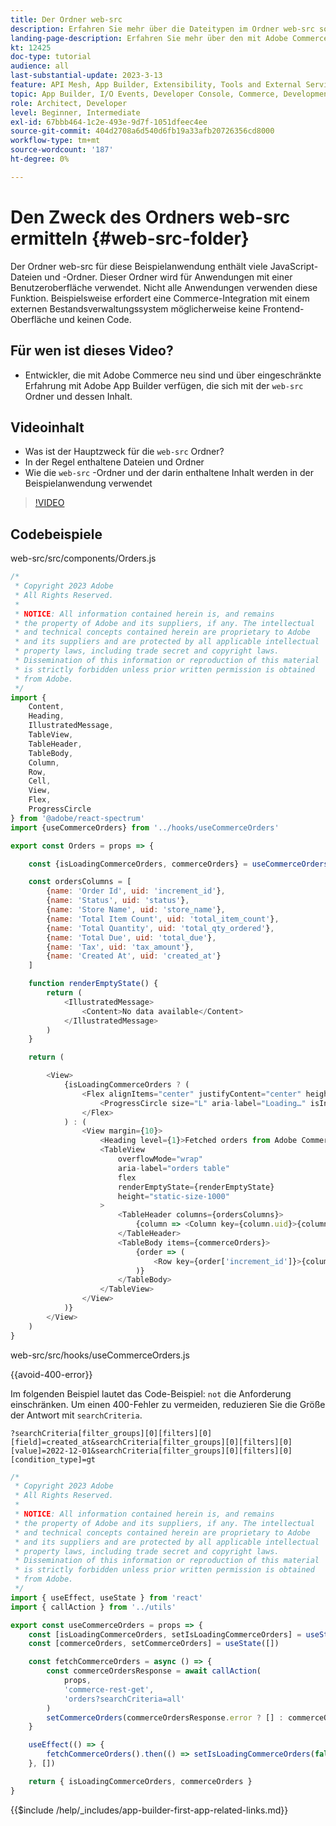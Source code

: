 ```yaml
---
title: Der Ordner web-src
description: Erfahren Sie mehr über die Dateitypen im Ordner web-src sowie die verschachtelten Dateien und Ordner für diese Beispielanwendung.
landing-page-description: Erfahren Sie mehr über den mit Adobe Commerce verwendeten Adobe Developer App Builder und darüber, welche Dateitypen sich im Ordner "web-src"befinden.
kt: 12425
doc-type: tutorial
audience: all
last-substantial-update: 2023-3-13
feature: API Mesh, App Builder, Extensibility, Tools and External Services, Backend Development
topic: App Builder, I/O Events, Developer Console, Commerce, Development, Integrations
role: Architect, Developer
level: Beginner, Intermediate
exl-id: 67bbb464-1c2e-493e-9d7f-1051dfeec4ee
source-git-commit: 404d2708a6d540d6fb19a33afb20726356cd8000
workflow-type: tm+mt
source-wordcount: '187'
ht-degree: 0%

---
```


# Den Zweck des Ordners web-src ermitteln {#web-src-folder}

Der Ordner web-src für diese Beispielanwendung enthält viele JavaScript-Dateien und -Ordner. Dieser Ordner wird für Anwendungen mit einer Benutzeroberfläche verwendet. Nicht alle Anwendungen verwenden diese Funktion. Beispielsweise erfordert eine Commerce-Integration mit einem externen Bestandsverwaltungssystem möglicherweise keine Frontend-Oberfläche und keinen Code.

## Für wen ist dieses Video?

* Entwickler, die mit Adobe Commerce neu sind und über eingeschränkte Erfahrung mit Adobe App Builder verfügen, die sich mit der `web-src` Ordner und dessen Inhalt.

## Videoinhalt

* Was ist der Hauptzweck für die `web-src` Ordner?
* In der Regel enthaltene Dateien und Ordner
* Wie die `web-src` -Ordner und der darin enthaltene Inhalt werden in der Beispielanwendung verwendet

>[!VIDEO](https://video.tv.adobe.com/v/3416665?quality=12&learn=on)

## Codebeispiele

web-src/src/components/Orders.js

```javascript
/*
 * Copyright 2023 Adobe
 * All Rights Reserved.
 *
 * NOTICE: All information contained herein is, and remains
 * the property of Adobe and its suppliers, if any. The intellectual
 * and technical concepts contained herein are proprietary to Adobe
 * and its suppliers and are protected by all applicable intellectual
 * property laws, including trade secret and copyright laws.
 * Dissemination of this information or reproduction of this material
 * is strictly forbidden unless prior written permission is obtained
 * from Adobe.
 */
import {
    Content,
    Heading,
    IllustratedMessage,
    TableView,
    TableHeader,
    TableBody,
    Column,
    Row,
    Cell,
    View,
    Flex,
    ProgressCircle
} from '@adobe/react-spectrum'
import {useCommerceOrders} from '../hooks/useCommerceOrders'

export const Orders = props => {

    const {isLoadingCommerceOrders, commerceOrders} = useCommerceOrders(props)

    const ordersColumns = [
        {name: 'Order Id', uid: 'increment_id'},
        {name: 'Status', uid: 'status'},
        {name: 'Store Name', uid: 'store_name'},
        {name: 'Total Item Count', uid: 'total_item_count'},
        {name: 'Total Quantity', uid: 'total_qty_ordered'},
        {name: 'Total Due', uid: 'total_due'},
        {name: 'Tax', uid: 'tax_amount'},
        {name: 'Created At', uid: 'created_at'}
    ]

    function renderEmptyState() {
        return (
            <IllustratedMessage>
                <Content>No data available</Content>
            </IllustratedMessage>
        )
    }

    return (

        <View>
            {isLoadingCommerceOrders ? (
                <Flex alignItems="center" justifyContent="center" height="100vh">
                    <ProgressCircle size="L" aria-label="Loading…" isIndeterminate/>
                </Flex>
            ) : (
                <View margin={10}>
                    <Heading level={1}>Fetched orders from Adobe Commerce</Heading>
                    <TableView
                        overflowMode="wrap"
                        aria-label="orders table"
                        flex
                        renderEmptyState={renderEmptyState}
                        height="static-size-1000"
                    >
                        <TableHeader columns={ordersColumns}>
                            {column => <Column key={column.uid}>{column.name}</Column>}
                        </TableHeader>
                        <TableBody items={commerceOrders}>
                            {order => (
                                <Row key={order['increment_id']}>{columnKey => <Cell>{order[columnKey]}</Cell>}</Row>
                            )}
                        </TableBody>
                    </TableView>
                </View>
            )}
        </View>
    )
}
```

web-src/src/hooks/useCommerceOrders.js

{{avoid-400-error}}

Im folgenden Beispiel lautet das Code-Beispiel: `not` die Anforderung einschränken. Um einen 400-Fehler zu vermeiden, reduzieren Sie die Größe der Antwort mit `searchCriteria`.

`?searchCriteria[filter_groups][0][filters][0][field]=created_at&searchCriteria[filter_groups][0][filters][0][value]=2022-12-01&searchCriteria[filter_groups][0][filters][0][condition_type]=gt`

```javascript {line-numbers="true" start-line="1" highlight="25"}
/*
 * Copyright 2023 Adobe
 * All Rights Reserved.
 *
 * NOTICE: All information contained herein is, and remains
 * the property of Adobe and its suppliers, if any. The intellectual
 * and technical concepts contained herein are proprietary to Adobe
 * and its suppliers and are protected by all applicable intellectual
 * property laws, including trade secret and copyright laws.
 * Dissemination of this information or reproduction of this material
 * is strictly forbidden unless prior written permission is obtained
 * from Adobe.
 */
import { useEffect, useState } from 'react'
import { callAction } from '../utils'

export const useCommerceOrders = props => {
    const [isLoadingCommerceOrders, setIsLoadingCommerceOrders] = useState(true)
    const [commerceOrders, setCommerceOrders] = useState([])

    const fetchCommerceOrders = async () => {
        const commerceOrdersResponse = await callAction(
            props,
            'commerce-rest-get',
            'orders?searchCriteria=all'
        )
        setCommerceOrders(commerceOrdersResponse.error ? [] : commerceOrdersResponse.items)
    }

    useEffect(() => {
        fetchCommerceOrders().then(() => setIsLoadingCommerceOrders(false))
    }, [])

    return { isLoadingCommerceOrders, commerceOrders }
}
```

{{$include /help/_includes/app-builder-first-app-related-links.md}}
